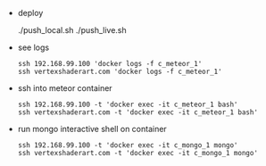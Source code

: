 ﻿*   deploy

       ./push_local.sh
       ./push_live.sh

*   see logs

        ssh 192.168.99.100 'docker logs -f c_meteor_1'
        ssh vertexshaderart.com 'docker logs -f c_meteor_1'

*   ssh into meteor container

        ssh 192.168.99.100 -t 'docker exec -it c_meteor_1 bash'
        ssh vertexshaderart.com -t 'docker exec -it c_meteor_1 bash'

*   run mongo interactive shell on container

        ssh 192.168.99.100 -t 'docker exec -it c_mongo_1 mongo'
        ssh vertexshaderart.com -t 'docker exec -it c_mongo_1 mongo'

